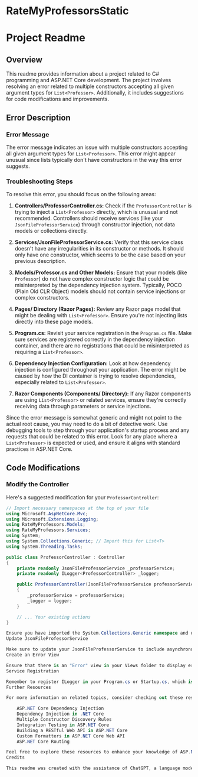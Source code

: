 # RateMyProfessorsStatic


# Project Readme

## Overview
This readme provides information about a project related to C# programming and ASP.NET Core development. The project involves resolving an error related to multiple constructors accepting all given argument types for `List<Professor>`. Additionally, it includes suggestions for code modifications and improvements.

## Error Description
### Error Message
The error message indicates an issue with multiple constructors accepting all given argument types for `List<Professor>`. This error might appear unusual since lists typically don't have constructors in the way this error suggests.

### Troubleshooting Steps
To resolve this error, you should focus on the following areas:

1. **Controllers/ProfessorController.cs:** Check if the `ProfessorController` is trying to inject a `List<Professor>` directly, which is unusual and not recommended. Controllers should receive services (like your `JsonFileProfessorService`) through constructor injection, not data models or collections directly.

2. **Services/JsonFileProfessorService.cs:** Verify that this service class doesn't have any irregularities in its constructor or methods. It should only have one constructor, which seems to be the case based on your previous description.

3. **Models/Professor.cs and Other Models:** Ensure that your models (like `Professor`) do not have complex constructor logic that could be misinterpreted by the dependency injection system. Typically, POCO (Plain Old CLR Object) models should not contain service injections or complex constructors.

4. **Pages/ Directory (Razor Pages):** Review any Razor page model that might be dealing with `List<Professor>`. Ensure you're not injecting lists directly into these page models.

5. **Program.cs:** Revisit your service registration in the `Program.cs` file. Make sure services are registered correctly in the dependency injection container, and there are no registrations that could be misinterpreted as requiring a `List<Professor>`.

6. **Dependency Injection Configuration:** Look at how dependency injection is configured throughout your application. The error might be caused by how the DI container is trying to resolve dependencies, especially related to `List<Professor>`.

7. **Razor Components (Components/ Directory):** If any Razor components are using `List<Professor>` or related services, ensure they're correctly receiving data through parameters or service injections.

Since the error message is somewhat generic and might not point to the actual root cause, you may need to do a bit of detective work. Use debugging tools to step through your application's startup process and any requests that could be related to this error. Look for any place where a `List<Professor>` is expected or used, and ensure it aligns with standard practices in ASP.NET Core.

## Code Modifications
### Modify the Controller
Here's a suggested modification for your `ProfessorController`:

```csharp
// Import necessary namespaces at the top of your file
using Microsoft.AspNetCore.Mvc;
using Microsoft.Extensions.Logging;
using RateMyProfessors.Models;
using RateMyProfessors.Services;
using System;
using System.Collections.Generic; // Import this for List<T>
using System.Threading.Tasks;

public class ProfessorController : Controller
{
    private readonly JsonFileProfessorService _professorService;
    private readonly ILogger<ProfessorController> _logger;

    public ProfessorController(JsonFileProfessorService professorService, ILogger<ProfessorController> logger)
    {
        _professorService = professorService;
        _logger = logger;
    }

    // ... Your existing actions
}

Ensure you have imported the System.Collections.Generic namespace and use List<Professor> appropriately in your controller.
Update JsonFileProfessorService

Make sure to update your JsonFileProfessorService to include asynchronous versions of the methods (LoadProfessorsFromJsonAsync and SearchProfessorsAsync).
Create an Error View

Ensure that there is an "Error" view in your Views folder to display error messages or generic error information.
Service Registration

Remember to register ILogger in your Program.cs or Startup.cs, which is usually done by default in ASP.NET Core projects.
Further Resources

For more information on related topics, consider checking out these resources:

    ASP.NET Core Dependency Injection
    Dependency Injection in .NET Core
    Multiple Constructor Discovery Rules
    Integration Testing in ASP.NET Core
    Building a RESTful Web API in ASP.NET Core
    Custom Formatters in ASP.NET Core Web API
    ASP.NET Core Routing

Feel free to explore these resources to enhance your knowledge of ASP.NET Core development and dependency injection.
Credits

This readme was created with the assistance of ChatGPT, a language model by OpenAI.
